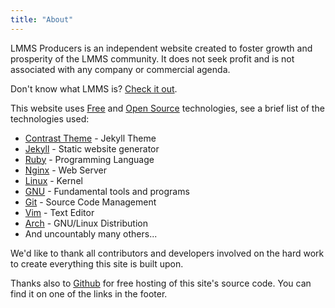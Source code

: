 ```yaml
---
title: "About"
---
```


LMMS Producers is an independent website created to foster growth and
prosperity of the LMMS community. It does not seek profit and is not
associated with any company or commercial agenda.

Don't know what LMMS is? [Check it out](http://lmms.io).

This website uses [Free](https://www.gnu.org/philosophy/free-sw.html) and
[Open Source](http://opensource.org/) technologies, see a brief list of the
technologies used:

- [Contrast Theme](http://github.com/niklasbuschmann/contrast/) - Jekyll Theme
- [Jekyll](http://jekyllrb.com/) - Static website generator
- [Ruby](http://ruby-lang.org/) - Programming Language
- [Nginx](http://nginx.org/) - Web Server
- [Linux](http://www.linuxfoundation.org/) - Kernel
- [GNU](https://www.gnu.org/) - Fundamental tools and programs
- [Git](http://git-scm.com/) - Source Code Management
- [Vim](http://vim.org/) - Text Editor
- [Arch](https://www.archlinux.org/) - GNU/Linux Distribution
- And uncountably many others...

We'd like to thank all contributors and developers involved on the hard
work to create everything this site is built upon.

Thanks also to [Github](http://github.com) for free hosting of this site's
source code. You can find it on one of the links in the footer.
